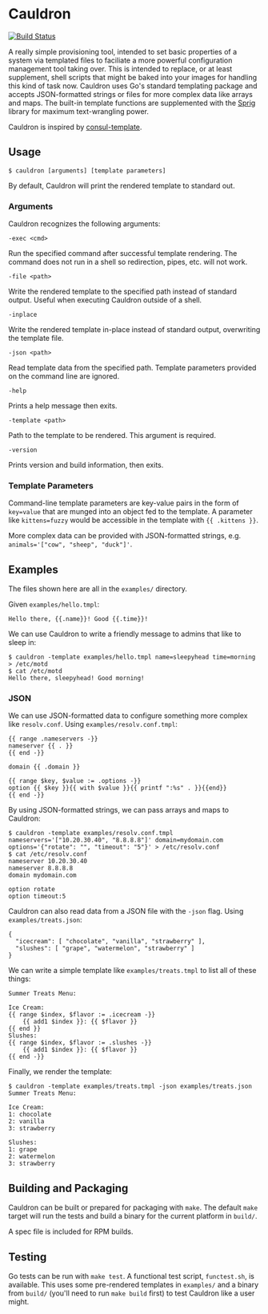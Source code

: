 # Cauldron

[![Build Status](https://travis-ci.org/johndistasio/cauldron.svg?branch=master)](https://travis-ci.org/johndistasio/cauldron)

A really simple provisioning tool, intended to set basic properties of a system via templated files to faciliate a more powerful configuration management tool taking over. This is intended to replace, or at least supplement, shell scripts that might be baked into your images for handling this kind of task now. Cauldron uses Go's standard templating package and accepts JSON-formatted strings or files for more complex data like arrays and maps. The built-in template functions are supplemented with the [Sprig](https://masterminds.github.io/sprig/) library for maximum text-wrangling power.

Cauldron is inspired by [consul-template](https://github.com/hashicorp/consul-template).

## Usage

```
$ cauldron [arguments] [template parameters]
```

By default, Cauldron will print the rendered template to standard out.

### Arguments

Cauldron recognizes the following arguments:

`-exec <cmd>`

Run the specified command after successful template rendering. The command does not run in a shell so redirection, pipes, etc. will not work.

`-file <path>`

Write the rendered template to the specified path instead of standard output. Useful when executing Cauldron outside of a shell.

`-inplace`

Write the rendered template in-place instead of standard output, overwriting the template file.

`-json <path>`

Read template data from the specified path. Template parameters provided on the command line are ignored.

`-help`

Prints a help message then exits.

`-template <path>`

Path to the template to be rendered. This argument is required.

`-version`

 Prints version and build information, then exits.

### Template Parameters

Command-line template parameters are key-value pairs in the form of `key=value` that are munged into an object fed to the template. A parameter like `kittens=fuzzy` would be accessible in the template with `{{ .kittens }}`.

More complex data can be provided with JSON-formatted strings, e.g. `animals='["cow", "sheep", "duck"]'`.

## Examples

The files shown here are all in the `examples/` directory.

Given `examples/hello.tmpl`:

```
Hello there, {{.name}}! Good {{.time}}!
```

We can use Cauldron to write a friendly message to admins that like to sleep in:

```
$ cauldron -template examples/hello.tmpl name=sleepyhead time=morning > /etc/motd
$ cat /etc/motd
Hello there, sleepyhead! Good morning!
```

### JSON

We can use JSON-formatted data to configure something more complex like `resolv.conf`. Using `examples/resolv.conf.tmpl`:

```
{{ range .nameservers -}}
nameserver {{ . }}
{{ end -}}

domain {{ .domain }}

{{ range $key, $value := .options -}}
option {{ $key }}{{ with $value }}{{ printf ":%s" . }}{{end}}
{{ end -}}
```

By using JSON-formatted strings, we can pass arrays and maps to Cauldron:

```
$ cauldron -template examples/resolv.conf.tmpl nameservers='["10.20.30.40", "8.8.8.8"]' domain=mydomain.com options='{"rotate": "", "timeout": "5"}' > /etc/resolv.conf
$ cat /etc/resolv.conf
nameserver 10.20.30.40
nameserver 8.8.8.8
domain mydomain.com

option rotate
option timeout:5
```

Cauldron can also read data from a JSON file with the `-json` flag. Using `examples/treats.json`:

```
{
  "icecream": [ "chocolate", "vanilla", "strawberry" ],
  "slushes": [ "grape", "watermelon", "strawberry" ]
}
```

We can write a simple template like `examples/treats.tmpl` to list all of these things:

```
Summer Treats Menu:

Ice Cream:
{{ range $index, $flavor := .icecream -}}
    {{ add1 $index }}: {{ $flavor }}
{{ end }}
Slushes:
{{ range $index, $flavor := .slushes -}}
    {{ add1 $index }}: {{ $flavor }}
{{ end -}}
```

Finally, we render the template:

```
$ cauldron -template examples/treats.tmpl -json examples/treats.json
Summer Treats Menu:

Ice Cream:
1: chocolate
2: vanilla
3: strawberry

Slushes:
1: grape
2: watermelon
3: strawberry
```

## Building and Packaging

Cauldron can be built or prepared for packaging with `make`. The default `make` target will run the tests and build a binary for the current platform in `build/`.

A spec file is included for RPM builds.

## Testing

Go tests can be run with `make test`. A functional test script, `functest.sh`, is available. This uses some pre-rendered templates in `examples/` and a binary from `build/` (you'll need to run `make build` first) to test Cauldron like a user might.
